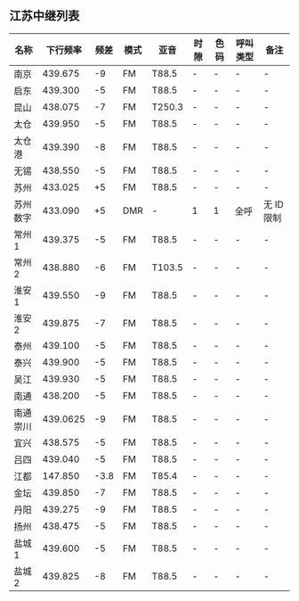 ## 江苏中继列表

| 名称     | 下行频率 | 频差   | 模式   | 亚音   | 时隙 | 色码 | 呼叫类型   | 备注             |
| -------- | -------- | ------ | ------ | ------ | ---- | ---- | ---------- | ---------------- |
| 南京     | 439.675  | -9     | FM     | T88.5  | -    | -    | -          | -                |
| 启东     | 439.300  | -5     | FM     | T88.5  | -    | -    | -          | -                |
| 昆山     | 438.075  | -7     | FM     | T250.3 | -    | -    | -          | -                |
| 太仓     | 439.950  | -5     | FM     | T88.5  | -    | -    | -          | -                |
| 太仓港   | 439.390  | -8     | FM     | T88.5  | -    | -    | -          | -                |
| 无锡     | 438.550  | -5     | FM     | T88.5  | -    | -    | -          | -                |
| 苏州     | 433.025  | +5     | FM     | T88.5  | -    | -    | -          | -                |
| 苏州数字 | 433.090  | +5     | DMR    | -      | 1    | 1    | 全呼       | 无 ID 限制       |
| 常州 1   | 439.375  | -5     | FM     | T88.5  | -    | -    | -          | -                |
| 常州 2   | 438.880  | -6     | FM     | T103.5 | -    | -    | -          | -                |
| 淮安 1   | 439.550  | -9     | FM     | T88.5  | -    | -    | -          | -                |
| 淮安 2   | 439.875  | -7     | FM     | T88.5  | -    | -    | -          | -                |
| 泰州     | 439.100  | -5     | FM     | T88.5  | -    | -    | -          | -                |
| 泰兴     | 439.900  | -5     | FM     | T88.5  | -    | -    | -          | -                |
| 吴江     | 439.930  | -5     | FM     | T88.5  | -    | -    | -          | -                |
| 南通     | 438.200  | -5     | FM     | T88.5  | -    | -    | -          | -                |
| 南通崇川 | 439.0625 | -9     | FM     | T88.5  | -    | -    | -          | -                |
| 宜兴     | 438.575  | -5     | FM     | T88.5  | -    | -    | -          | -                |
| 吕四     | 439.040  | -5     | FM     | T88.5  | -    | -    | -          | -                |
| 江都     | 147.850  | -3.8   | FM     | T85.4  | -    | -    | -          | -                |
| 金坛     | 439.850  | -7     | FM     | T88.5  | -    | -    | -          | -                |
| 丹阳     | 439.275  | -9     | FM     | T88.5  | -    | -    | -          | -                |
| 扬州     | 438.475  | -5     | FM     | T88.5  | -    | -    | -          | -                |
| 盐城 1   | 439.600  | -5     | FM     | T88.5  | -    | -    | -          | -                |
| 盐城 2   | 439.825  | -8     | FM     | T88.5  | -    | -    | -          | -                |
